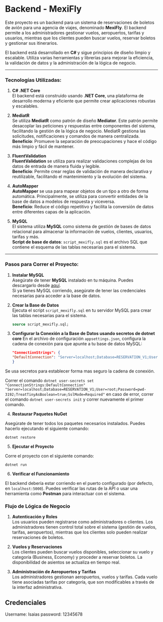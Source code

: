 
# **Backend - MexiFly**

Este proyecto es un backend para un sistema de reservaciones de boletos de avión para una agencia de viajes, denominado **MexiFly**. El backend permite a los administradores gestionar vuelos, aeropuertos, tarifas y usuarios, mientras que los clientes pueden buscar vuelos, reservar boletos y gestionar sus itinerarios.

El backend está desarrollado en **C#** y sigue principios de diseño limpio y escalable. Utiliza varias herramientas y librerías para mejorar la eficiencia, la validación de datos y la administración de la lógica de negocio.

---

### **Tecnologías Utilizadas:**

1. **C# .NET Core**  
   El backend está construido usando **.NET Core**, una plataforma de desarrollo moderna y eficiente que permite crear aplicaciones robustas y escalables.

2. **MediatR**  
   Se utiliza **MediatR** como patrón de diseño **Mediator**. Este patrón permite desacoplar las peticiones y respuestas entre componentes del sistema, facilitando la gestión de la lógica de negocio. MediatR gestiona las solicitudes, notificaciones y comandos de manera centralizada.  
   **Beneficio**: Promueve la separación de preocupaciones y hace el código más limpio y fácil de mantener.

3. **FluentValidation**  
   **FluentValidation** se utiliza para realizar validaciones complejas de los datos de entrada de manera fluida y legible.  
   **Beneficio**: Permite crear reglas de validación de manera declarativa y reutilizable, facilitando el mantenimiento y la evolución del sistema.

4. **AutoMapper**  
   **AutoMapper** se usa para mapear objetos de un tipo a otro de forma automática. Principalmente, se utiliza para convertir entidades de la base de datos a modelos de respuesta y viceversa.  
   **Beneficio**: Reduce el código repetitivo y facilita la conversión de datos entre diferentes capas de la aplicación.

5. **MySQL**  
   El sistema utiliza **MySQL** como sistema de gestión de bases de datos relacional para almacenar la información de vuelos, clientes, usuarios, tarifas y más.  
   **Script de base de datos**: `script_mexifly.sql` es el archivo SQL que contiene el esquema de las tablas necesarias para el sistema.

---

### **Pasos para Correr el Proyecto:**

1. **Instalar MySQL**  
   Asegúrate de tener **MySQL** instalado en tu máquina. Puedes descargarlo desde [aquí](https://dev.mysql.com/downloads/installer/).  
   Si ya tienes MySQL corriendo, asegúrate de tener las credenciales necesarias para acceder a la base de datos.

2. **Crear la Base de Datos**  
   Ejecuta el script `script_mexifly.sql` en tu servidor MySQL para crear las tablas necesarias para el sistema.  
   ```sql
   source script_mexifly.sql;

3. **Configurar la Conexión a la Base de Datos usando secretos de dotnet core**
En el archivo de configuración `appsettings.json`, configura la cadena de conexión para que apunte a tu base de datos MySQL:

   ```json
   "ConnectionStrings": {
   "DefaultConnection": "Server=localhost;Database=RESERVATION_V1;User=root;Password=pwd-3192;TreatTinyAsBoolean=true;SslMode=Required"
   }
   ```

Se usa secretos para establecer forma mas seguro la cadena de conexión.

Correr el comando  `dotnet user-secrets set "ConnectionStrings:DefaultConnection" "Server=localhost;Database=RESERVATION_V1;User=root;Password=pwd-3192;TreatTinyAsBoolean=true;SslMode=Required"` en caso de error, correr el comando `dotnet user-secrets init` y correr nuevamente el primer comando.


4. **Restaurar Paquetes NuGet**

Asegúrate de tener todos los paquetes necesarios instalados. Puedes hacerlo ejecutando el siguiente comando:

`dotnet restore` 

5. **Ejecutar el Proyecto**

Corre el proyecto con el siguiente comando:

`dotnet run` 

6. **Verificar el Funcionamiento**

El backend debería estar corriendo en el puerto configurado (por defecto, en `localhost:5000`). Puedes verificar las rutas de la API o usar una herramienta como **Postman** para interactuar con el sistema.


### **Flujo de Lógica de Negocio**

1.  **Autenticación y Roles**  
    Los usuarios pueden registrarse como administradores o clientes. Los administradores tienen control total sobre el sistema (gestión de vuelos, tarifas, aeropuertos), mientras que los clientes solo pueden realizar reservaciones de boletos.
    
2.  **Vuelos y Reservaciones**  
    Los clientes pueden buscar vuelos disponibles, seleccionar su vuelo y categoría (Business, Economy) y proceder a reservar boletos. La disponibilidad de asientos se actualiza en tiempo real.
    
3.  **Administración de Aeropuertos y Tarifas**  
    Los administradores gestionan aeropuertos, vuelos y tarifas. Cada vuelo tiene asociadas tarifas por categoría, que son modificables a través de la interfaz administrativa.



## Credenciales

Username: Isaias
password: 12345678